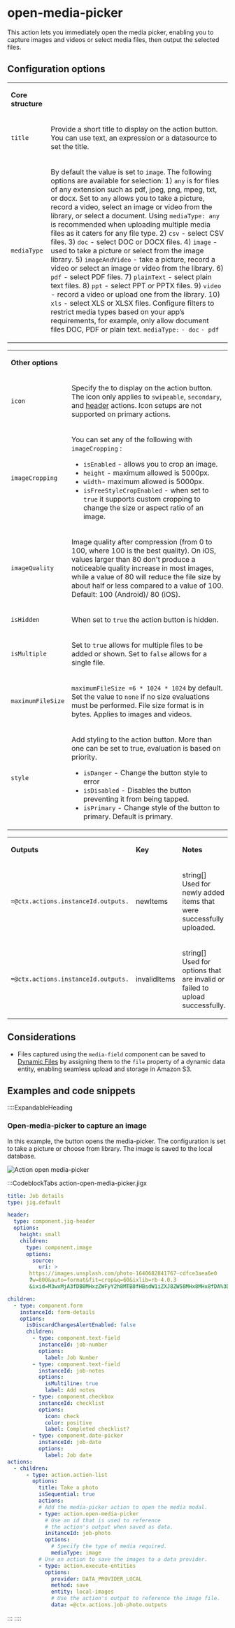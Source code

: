 # open-media-picker

This action lets you immediately open the media picker, enabling you to capture images and videos or select media files, then output the selected files.

## Configuration options

<table isTableHeaderOn="true" selectedColumns="" selectedRows="" selectedTable="false" columnWidths="118">
  <tr>
    <td selected="false" align="left">
      <p><strong>Core structure</strong></p>
    </td>
    <td selected="false" align="left">
    </td>
  </tr>
  <tr>
    <td selected="false" align="left">
      <p><code>title</code></p>
    </td>
    <td selected="false" align="left">
      <p>Provide a short title to display on the action button. You can use text, an expression or a datasource to set the title.</p>
    </td>
  </tr>
  <tr>
    <td selected="false" align="left">
      <p><code>mediaType</code></p>
    </td>
    <td selected="false" align="left">
      <p>By default the value is set to <code>image</code>. The following options are available for selection:
      1) <code>any</code> is for files of any extension such as pdf, jpeg, png, mpeg, txt, or docx. Set to <code>any</code> allows you to take a picture, record a video, select an image or video from the library, or select a document. Using <code>mediaType: any</code> is recommended when uploading multiple media files as it caters for any file type.
      2) <code>csv</code> - select CSV files.
      3) <code>doc</code> - select DOC or DOCX files.
      4) <code>image</code> - used to take a picture or select from the image library.
      5) <code>imageAndVideo</code> - take a picture, record a video or select an  image or video from the library.
      6) <code>pdf</code> - select PDF files.
      7) <code>plainText</code> - select plain text files.
      8) <code>ppt</code> - select PPT or PPTX files.
      9) <code>video</code> - record a video or upload one from the library.
      10) <code>xls</code> -  select XLS or XLSX files.
      Configure filters to restrict media types based on your app’s requirements, for example, only allow document files DOC, PDF or plain text.
      <code>mediaType:</code>
      <code>- doc</code>
      <code>- pdf</code></p>
    </td>
  </tr>
</table>

<table isTableHeaderOn="true" selectedColumns="" selectedRows="" selectedTable="false" columnWidths="164">
  <tr>
    <td selected="false" align="left">
      <p><strong>Other options</strong></p>
    </td>
    <td selected="false" align="left">
    </td>
  </tr>
  <tr>
    <td selected="false" align="left">
      <p><code>icon</code></p>
    </td>
    <td selected="false" align="left">
      <p>Specify the  to display on the action button. The icon only applies to <code>swipeable</code>, <code>secondary</code>, and <a href="./../Components/jig-header.md">header</a> actions. Icon setups are not supported on primary actions.</p>
    </td>
  </tr>
  <tr>
    <td selected="false" align="left">
      <p><code>imageCropping</code></p>
    </td>
    <td selected="false" align="left">
      <p>You can set any of the following with <code>imageCropping</code> :</p>
      <ul>
      <li><code>isEnabled</code> - allows you to crop an image.</li>
      <li><code>height</code> - maximum allowed is 5000px.</li>
      <li><code>width</code>- maximum allowed is 5000px.</li>
      <li><code>isFreeStyleCropEnabled</code> - when set to <code>true</code> it supports custom cropping to change the size or aspect ratio of an image.</li>
      </ul>
    </td>
  </tr>
  <tr>
    <td selected="false" align="left">
      <p><code>imageQuality</code></p>
    </td>
    <td selected="false" align="left">
      <p>Image quality after compression (from 0 to 100, where 100 is the best quality). On iOS, values larger than 80 don't produce a noticeable quality increase in most images, while a value of 80 will reduce the file size by about half or less compared to a value of 100. Default: 100 (Android)/ 80 (iOS).</p>
    </td>
  </tr>
  <tr>
    <td selected="false" align="left">
      <p><code>isHidden</code></p>
    </td>
    <td selected="false" align="left">
      <p>When set to <code>true</code> the action button is hidden.</p>
    </td>
  </tr>
  <tr>
    <td selected="false" align="left">
      <p><code>isMultiple</code></p>
    </td>
    <td selected="false" align="left">
      <p>Set to <code>true</code> allows for multiple files to be added or shown. Set to <code>false</code> allows for a single file.</p>
    </td>
  </tr>
  <tr>
    <td selected="false" align="left">
      <p><code>maximumFileSize</code></p>
    </td>
    <td selected="false" align="left">
      <p><code>maximumFileSize =6 * 1024 * 1024</code> by default. Set the value to <code>none</code> if no size evaluations must be performed. File size format is in bytes. Applies to images and videos.</p>
    </td>
  </tr>
  <tr>
    <td selected="false" align="left">
      <p><code>style</code></p>
    </td>
    <td selected="false" align="left">
      <p>Add styling to the action button. More than one can be set to true, evaluation is based on priority. </p>
      <ul>
      <li><code>isDanger</code> - Change the button style to error</li>
      <li><code>isDisabled</code> - Disables the button preventing it from being tapped.</li>
      <li><code>isPrimary</code> - Change style of the button to primary. Default is primary.</li>
      </ul>
    </td>
  </tr>
</table>

<table isTableHeaderOn="true" selectedColumns="" selectedRows="" selectedTable="false" columnWidths="319,109">
  <tr>
    <td selected="false" align="left">
      <p><strong>Outputs</strong></p>
    </td>
    <td selected="false" align="left">
      <p><strong>Key</strong></p>
    </td>
    <td selected="false" align="left">
      <p><strong>Notes</strong></p>
    </td>
  </tr>
  <tr>
    <td selected="false" align="left">
      <p><code>=@ctx.actions.instanceId.outputs.</code></p>
    </td>
    <td selected="false" align="left">
      <p>newItems</p>
    </td>
    <td selected="false" align="left">
      <p>string[]
      Used for newly added items that were successfully uploaded.</p>
    </td>
  </tr>
  <tr>
    <td selected="false" align="left">
      <p><code>=@ctx.actions.instanceId.outputs.</code></p>
    </td>
    <td selected="false" align="left">
      <p>invalidItems</p>
    </td>
    <td selected="false" align="left">
      <p>string[]
      Used for options that are invalid or failed to upload successfully.</p>
    </td>
  </tr>
</table>

## Considerations

- Files captured using the `media-field` component can be saved to [Dynamic Files](<./../Data Providers/Dynamic Files.md>) by assigning them to the `file` property of a dynamic data entity, enabling seamless upload and storage in Amazon S3.

## Examples and code snippets

::::ExpandableHeading
### Open-media-picker to capture an image

In this example, the button opens the media-picker. The configuration is set to take a picture or choose from library. The image is saved to the local database.

![Action open media-picker](https://archbee-image-uploads.s3.amazonaws.com/0TQnKgJpsWhT3gQzQOhdY-a3B29qbky6oi4N7auiU5F-20250220-173914.png "Action open media-picker")

:::CodeblockTabs
action-open-media-picker.jigx

```yaml
title: Job details 
type: jig.default

header:
  type: component.jig-header
  options:
    height: small
    children:
      type: component.image
      options:
        source:
          uri: >
       https://images.unsplash.com/photo-1640682841767-cdfce3aea6e0
       ?w=800&auto=format&fit=crop&q=60&ixlib=rb-4.0.3
       &ixid=M3wxMjA3fDB8MHxzZWFyY2h8MTB8fHBsdW1iZXJ8ZW58MHx8MHx8fDA%3D

children:
  - type: component.form
    instanceId: form-details
    options:
      isDiscardChangesAlertEnabled: false
      children:
        - type: component.text-field
          instanceId: job-number
          options:
            label: Job Number
        - type: component.text-field
          instanceId: job-notes
          options:
            isMultiline: true
            label: Add notes
        - type: component.checkbox
          instanceId: checklist
          options:
            icon: check
            color: positive
            label: Completed checklist?
        - type: component.date-picker
          instanceId: job-date
          options:
            label: Job date
actions:
  - children:
      - type: action.action-list
        options:
          title: Take a photo
          isSequential: true
          actions:
          # Add the media-picker action to open the media modal.
          - type: action.open-media-picker
            # Use an id that is used to reference
            # the action's output when saved as data.
            instanceId: job-photo
            options:
              # Specify the type of media required.
              mediaType: image
          # Use an action to save the images to a data provider.    
          - type: action.execute-entities
            options: 
              provider: DATA_PROVIDER_LOCAL
              method: save
              entity: local-images
              # Use the action's output to reference the image file.
              data: =@ctx.actions.job-photo.outputs      
```
:::
::::

